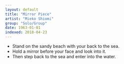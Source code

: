 ```yaml
---
layout: default
title: "Mirror Piece"
artist: "Mieko Shiomi"
group: "Solo/Group"
date: 1963-01-01
indexed: 2018-04-23
---
```

* Stand on the sandy beach with your back to the sea.
* Hold a mirror before your face and look into it.
* Then step back to the sea and enter into the water.
